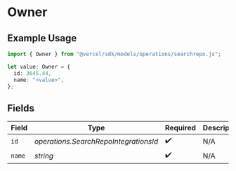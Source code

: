 # Owner

## Example Usage

```typescript
import { Owner } from "@vercel/sdk/models/operations/searchrepo.js";

let value: Owner = {
  id: 3645.44,
  name: "<value>",
};
```

## Fields

| Field                                 | Type                                  | Required                              | Description                           |
| ------------------------------------- | ------------------------------------- | ------------------------------------- | ------------------------------------- |
| `id`                                  | *operations.SearchRepoIntegrationsId* | :heavy_check_mark:                    | N/A                                   |
| `name`                                | *string*                              | :heavy_check_mark:                    | N/A                                   |